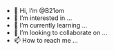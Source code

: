 - 👋 Hi, I’m @B21om
- 👀 I’m interested in ...
- 🌱 I’m currently learning ...
- 💞️ I’m looking to collaborate on ...
- 📫 How to reach me ...

<!---
B21om/B21om is a ✨ special ✨ repository because its `README.md` (this file) appears on your GitHub profile.
You can click the Preview link to take a look at your changes.
--->
